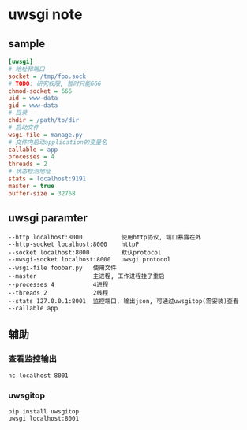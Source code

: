 uwsgi note
==========

sample
------

``` ini
[uwsgi]
# 地址和端口
socket = /tmp/foo.sock
# TODO: 研究权限, 暂时只能666
chmod-socket = 666
uid = www-data
gid = www-data
# 目录
chdir = /path/to/dir
# 启动文件
wsgi-file = manage.py
# 文件内启动application的变量名
callable = app
processes = 4
threads = 2
# 状态检测地址
stats = localhost:9191
master = true
buffer-size = 32768
```

uwsgi paramter
--------------

    --http localhost:8000           使用http协议, 端口暴露在外
    --http-socket localhost:8000    httpP
    --socket localhost:8000         默认protocol
    --uwsgi-socket localhost:8000   uwsgi protocol
    --wsgi-file foobar.py   使用文件
    --master                主进程, 工作进程挂了重启
    --processes 4           4进程
    --threads 2             2线程
    --stats 127.0.0.1:8001  监控端口, 输出json, 可通过uwsgitop(需安装)查看
    --callable app


辅助
---

### 查看监控输出

    nc localhost 8001

### uwsgitop

    pip install uwsgitop
    uwsgi localhost:8001
